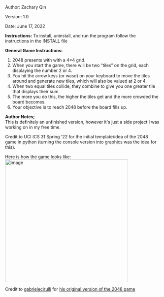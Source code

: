 Author: Zachary Qin

Version: 1.0

Date: June 17, 2022

**Instructions:**
    To install, uninstall, and run the program follow the instructions in the INSTALL file

**General Game Instructions:**  
1. 2048 presents with with a 4×4 grid.  
2. When you start the game, there will be two “tiles” on the grid, each displaying the number 2 or 4.  
3. You hit the arrow keys (or wasd) on your keyboard to move the tiles around and generate new tiles, which will also be valued at 2 or 4.  
4. When two equal tiles collide, they combine to give you one greater tile that displays their sum.  
5. The more you do this, the higher the tiles get and the more crowded the board becomes.  
6. Your objective is to reach 2048 before the board fills up.  

**Author Notes;**  
This is definitely an unfinished version, however it's just a side project I was working on in my free time.  

Credit to UCI ICS 31 Spring '22 for the initial template/idea of the 2048 game in python (turning the console version into graphics was the idea for this).  

Here is how the game looks like:
<img width="399" alt="image" src="https://user-images.githubusercontent.com/102995003/195222351-01f06059-39d4-4cf6-b6cc-54145edf0bfd.png">

Credit to <a href="https://github.com/gabrielecirulli">gabrielecirulli</a> for <a href="https://github.com/gabrielecirulli/2048">his original version of the 2048 game</a>


